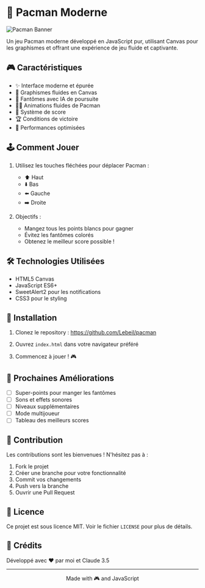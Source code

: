 # 👻 Pacman Moderne

![Pacman Banner](https://www.google.com/logos/2010/pacman10-hp.png)

Un jeu Pacman moderne développé en JavaScript pur, utilisant Canvas pour les graphismes et offrant une expérience de jeu fluide et captivante.

## 🎮 Caractéristiques

- ✨ Interface moderne et épurée
- 🎨 Graphismes fluides en Canvas
- 👻 Fantômes avec IA de poursuite
- 🏃‍♂️ Animations fluides de Pacman
- 🎯 Système de score
- 🏆 Conditions de victoire
- 🚀 Performances optimisées

## 🕹️ Comment Jouer

1. Utilisez les touches fléchées pour déplacer Pacman :
   - ⬆️ Haut
   - ⬇️ Bas
   - ⬅️ Gauche
   - ➡️ Droite

2. Objectifs :
   - Mangez tous les points blancs pour gagner
   - Évitez les fantômes colorés
   - Obtenez le meilleur score possible !

## 🛠️ Technologies Utilisées

- HTML5 Canvas
- JavaScript ES6+
- SweetAlert2 pour les notifications
- CSS3 pour le styling

## 🚀 Installation

1. Clonez le repository : https://github.com/Lebeil/pacman

2. Ouvrez `index.html` dans votre navigateur préféré

3. Commencez à jouer ! 🎮

## 🎯 Prochaines Améliorations

- [ ] Super-points pour manger les fantômes
- [ ] Sons et effets sonores
- [ ] Niveaux supplémentaires
- [ ] Mode multijoueur
- [ ] Tableau des meilleurs scores

## 🤝 Contribution

Les contributions sont les bienvenues ! N'hésitez pas à :
1. Fork le projet
2. Créer une branche pour votre fonctionnalité
3. Commit vos changements
4. Push vers la branche
5. Ouvrir une Pull Request

## 📜 Licence

Ce projet est sous licence MIT. Voir le fichier `LICENSE` pour plus de détails.

## 👥 Crédits

Développé avec ❤️ par moi et Claude 3.5

---

<p align="center">
  Made with 🎮 and JavaScript
</p>